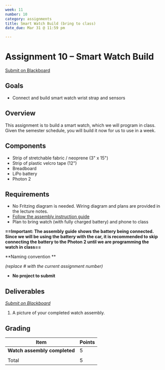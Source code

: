 ```yaml
---
week: 11
number: 10
category: assignments
title: Smart Watch Build (bring to class)
date_due: Mar 31 @ 11:59 pm

---
```

Assignment 10 – Smart Watch Build
============================

[Submit on Blackboard](https://blackboard.usc.edu/)

Goals
-----

-   Connect and build smart watch wrist strap and sensors

## Overview

This assignment is to build a smart watch, which we will program in class. Given the semester schedule, you will build it now for us to use in a week.

## Components

-    Strip of stretchable fabric / neoprene (3" x 15")
-    Strip of plastic velcro tape (12")
-    Breadboard
-    LiPo battery
-    Photon 2

## Requirements

-   No Fritzing diagram is needed. Wiring diagram and plans are provided in the
    lecture notes.
-   [Follow the assembly instruction guide](guide_build_watch)
-   Plan to bring watch (with fully charged battery) and phone to class

**==Important: The assembly guide shows the battery being connected. Since we will be using the battery with the car, it is recommended to skip connecting the battery to the Photon 2 until we are programming the watch in class==**

**Naming convention **

*(replace \# with the current assignment number)*

-   **No project to submit**

Deliverables
------------

*[Submit on Blackboard](https://blackboard.usc.edu)*


1. A picture of your completed watch assembly.



Grading
-------

| Item                         | Points |
| ---------------------------- | ------ |
| **Watch assembly completed** | 5      |
|                              |        |
| Total                        | 5      |